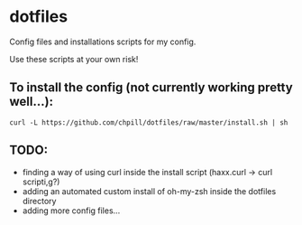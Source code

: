 dotfiles
========

Config files and installations scripts for my config.

Use these scripts at your own risk!

To install the config (not currently working pretty well...):
----------------------
    curl -L https://github.com/chpill/dotfiles/raw/master/install.sh | sh

TODO:
-----
- finding a way of using curl inside the install script (haxx.curl -> curl scripti,g?)
- adding an automated custom install of oh-my-zsh inside the dotfiles directory
- adding more config files...




